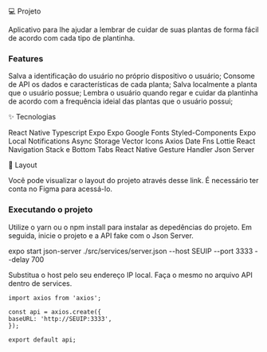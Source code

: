 💻 Projeto

Aplicativo para lhe ajudar a lembrar de cuidar de suas plantas de forma fácil de acordo com cada tipo de plantinha.

### Features

Salva a identificação do usuário no próprio dispositivo o usuário;
Consome de API os dados e características de cada planta;
Salva localmente a planta que o usuário possue;
Lembra o usuário quando regar e cuidar da plantinha de acordo com a frequência ideial das plantas que o usuário possui;

✨ Tecnologias

React Native
Typescript
Expo
Expo Google Fonts
Styled-Components
Expo Local Notifications
Async Storage
Vector Icons
Axios
Date Fns
Lottie
React Navigation Stack e Bottom Tabs
React Native Gesture Handler
Json Server

🔖 Layout

Você pode visualizar o layout do projeto através desse link. É necessário ter conta no Figma para acessá-lo.

### Executando o projeto

Utilize o yarn ou o npm install para instalar as depedências do projeto. Em seguida, inicie o projeto e a API fake com o Json Server.

expo start
json-server ./src/services/server.json --host SEUIP --port 3333 --delay 700

Substitua o host pelo seu endereço IP local. Faça o mesmo no arquivo API dentro de services.

```
import axios from 'axios';

const api = axios.create({
baseURL: 'http://SEUIP:3333',
});

export default api;
```
